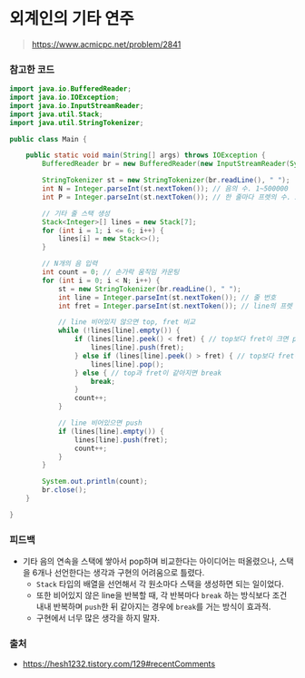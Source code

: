 # 외계인의 기타 연주

> https://www.acmicpc.net/problem/2841

### 참고한 코드

```java
import java.io.BufferedReader;
import java.io.IOException;
import java.io.InputStreamReader;
import java.util.Stack;
import java.util.StringTokenizer;

public class Main {

    public static void main(String[] args) throws IOException {
        BufferedReader br = new BufferedReader(new InputStreamReader(System.in));

        StringTokenizer st = new StringTokenizer(br.readLine(), " ");
        int N = Integer.parseInt(st.nextToken()); // 음의 수. 1~500000
        int P = Integer.parseInt(st.nextToken()); // 한 줄마다 프렛의 수. 2~300000

        // 기타 줄 스택 생성
        Stack<Integer>[] lines = new Stack[7];
        for (int i = 1; i <= 6; i++) {
            lines[i] = new Stack<>();
        }

        // N개의 음 입력
        int count = 0; // 손가락 움직임 카운팅
        for (int i = 0; i < N; i++) {
            st = new StringTokenizer(br.readLine(), " ");
            int line = Integer.parseInt(st.nextToken()); // 줄 번호
            int fret = Integer.parseInt(st.nextToken()); // line의 프렛 번호

            // line 비어있지 않으면 top, fret 비교
            while (!lines[line].empty()) {
                if (lines[line].peek() < fret) { // top보다 fret이 크면 push
                    lines[line].push(fret);
                } else if (lines[line].peek() > fret) { // top보다 fret이 작으면 pop
                    lines[line].pop();
                } else { // top과 fret이 같아지면 break
                    break;
                }
                count++;
            }

            // line 비어있으면 push
            if (lines[line].empty()) {
                lines[line].push(fret);
                count++;
            }
        }

        System.out.println(count);
        br.close();
    }

}
```

### 피드백

- 기타 음의 연속을 스택에 쌓아서 pop하며 비교한다는 아이디어는 떠올렸으나, 스택을 6개나 선언한다는 생각과 구현의 어려움으로 틀렸다.
    - `Stack` 타입의 배열을 선언해서 각 원소마다 스택을 생성하면 되는 일이었다.
    - 또한 비어있지 않은 line을 반복할 때, 각 반복마다 `break` 하는 방식보다 조건 내내 반복하며 `push`한 뒤 같아지는 경우에 `break`를 거는 방식이 효과적.
    - 구현에서 너무 많은 생각을 하지 말자.

### 출처

- https://hesh1232.tistory.com/129#recentComments